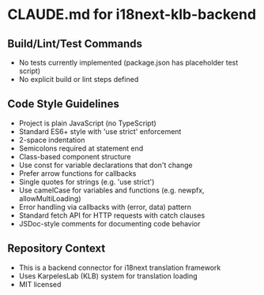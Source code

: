 # CLAUDE.md for i18next-klb-backend

## Build/Lint/Test Commands
- No tests currently implemented (package.json has placeholder test script)
- No explicit build or lint steps defined

## Code Style Guidelines
- Project is plain JavaScript (no TypeScript)
- Standard ES6+ style with 'use strict' enforcement
- 2-space indentation
- Semicolons required at statement end
- Class-based component structure
- Use const for variable declarations that don't change
- Prefer arrow functions for callbacks
- Single quotes for strings (e.g. 'use strict')
- Use camelCase for variables and functions (e.g. newpfx, allowMultiLoading)
- Error handling via callbacks with (error, data) pattern
- Standard fetch API for HTTP requests with catch clauses
- JSDoc-style comments for documenting code behavior

## Repository Context
- This is a backend connector for i18next translation framework
- Uses KarpelesLab (KLB) system for translation loading
- MIT licensed